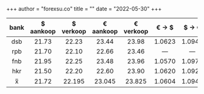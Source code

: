 +++
author = "forexsu.co"
title = ""
date = "2022-05-30"
+++

bank |$ aankoop |$ verkoop |€ aankoop |€ verkoop |€ → $|$ → €
:-----:|:-----:|:-----:|:-----:|:-----:|:-----:|:-----:
dsb  |21.73|22.23|23.44|23.98|1.0623|1.0947
rpb  |21.70|22.10|22.66|23.46|—|—
fnb  |21.95|22.25|23.48|23.96|1.0570|1.0970
hkr  |21.50|22.20|22.60|23.90|1.0620|1.0920
x̅|21.72|22.195|23.045|23.825|1.0604|1.0946
